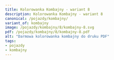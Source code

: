 ```yaml
---
title: Kolorowanka Kombajny - wariant 8
description: Kolorowanka Kombajny - wariant 8
canonical: /pojazdy/kombajny/
variant_of: kombajny
image: /pojazdy/kombajny/8/kombajny-8.svg
pdf: /pojazdy/kombajny/8/kombajny-8.pdf
alt: "Darmowa kolorowanka kombajny do druku PDF"
tags:
- pojazdy
- kombajny
---
```

